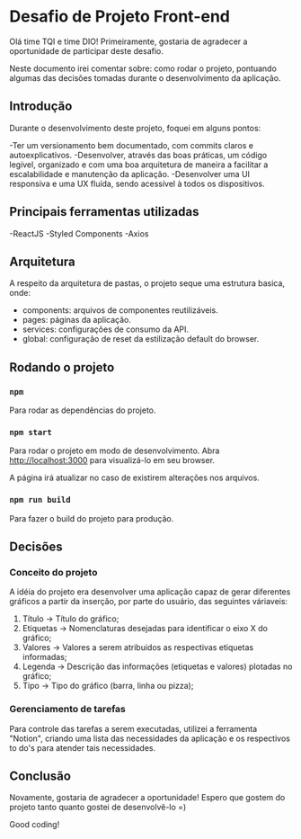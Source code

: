 # Desafio de Projeto Front-end

Olá time TQI e time DIO! Primeiramente, gostaria de agradecer a oportunidade de participar deste desafio.

Neste documento irei comentar sobre: como rodar o projeto, pontuando algumas das decisões tomadas durante o desenvolvimento da aplicação.

## Introdução

Durante o desenvolvimento deste projeto, foquei em alguns pontos:

-Ter um versionamento bem documentado, com commits claros e autoexplicativos.
-Desenvolver, através das boas práticas, um código legível, organizado e com uma boa arquitetura de maneira a facilitar a escalabilidade e manutenção da aplicação.
-Desenvolver uma UI responsiva e uma UX fluída, sendo acessível à todos os dispositivos.

## Principais ferramentas utilizadas

-ReactJS
-Styled Components
-Axios

## Arquitetura

A respeito da arquitetura de pastas, o projeto seque uma estrutura basica, onde:
  - components: arquivos de componentes reutilizáveis.
  - pages: páginas da aplicação.
  - services: configurações de consumo da API.
  - global: configuração de reset da estilização default do browser.
  
## Rodando o projeto

### `npm`

Para rodar as dependências do projeto.

### `npm start`

Para rodar o projeto em modo de desenvolvimento.
Abra [http://localhost:3000](http://localhost:3000) para visualizá-lo em seu browser.

A página irá atualizar no caso de existirem alterações nos arquivos.

### `npm run build`

Para fazer o build do projeto para produção.

## Decisões

### Conceito do projeto

A idéia do projeto era desenvolver uma aplicação capaz de gerar diferentes gráficos a partir da inserção, por parte do usuário, das seguintes váriaveis:
  1) Título -> Título do gráfico;
  2) Etiquetas -> Nomenclaturas desejadas para identificar o eixo X do gráfico;
  3) Valores -> Valores a serem atribuidos as respectivas etiquetas informadas;
  4) Legenda -> Descrição das informações (etiquetas e valores) plotadas no gráfico;
  5) Tipo -> Tipo do gráfico (barra, linha ou pizza);
  
### Gerenciamento de tarefas

Para controle das tarefas a serem executadas, utilizei a ferramenta "Notion", criando uma lista das necessidades da aplicação e os respectivos to do's para atender tais necessidades.

## Conclusão

Novamente, gostaria de agradecer a oportunidade! Espero que gostem do projeto tanto quanto gostei de desenvolvê-lo =)

Good coding!
